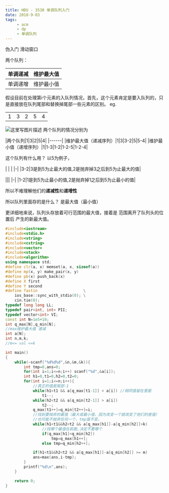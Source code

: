 ```yaml
---
title: HDU - 3530 单调队列入门
date: 2018-9-03
tags:
     - acm
     - dp
     - 单调队列
---
```



伪入门 滑动窗口
<!--more-->
两个队列：

|单调递减|维护最大值|
|-----|-----|
|单调递增|维护最小值|
假设目前在处理第i个元素的入队列情况，首先，这个元素肯定是要入队列的，只是直接放在队列尾部和替换掉尾部一些元素的区别。
eg.  

| | | | | |
|-|-|-|-|-|
|1|3|2|5|4|

![这里写图片描述](https://img-blog.csdn.net/20180902201851461?watermark/2/text/aHR0cHM6Ly9ibG9nLmNzZG4ubmV0L3d5eHh6c3k=/font/5a6L5L2T/fontsize/400/fill/I0JBQkFCMA==/dissolve/70)
两个队列的情况分别为

|两个队列|1|3|2|5|4|
|------|
|维护最大值（递减序列）|1|3|3-2|5|5-4|
|维护最小值（递增序列）|1|1-3|1-2|1-2-5|1-2-4|

这个队列有什么用？
以5为例子，

| | |
|-|
|3-2|3是到5为止最大的值,2是抛弃掉3之后到5为止最大的值|

|||
|-|
|1-2|1是到5为止最小的值,2是抛弃掉1之后到5为止最小的值|

所以不难理解他们的**递减性**和**递增性**

所以队列里面存的是什么？
是最大值（最小值）

更详细地来说，队列头存放着可行范围的最大值，接着是 范围离开了队列头的位置后 产生的新最大值。

```c++
#include<iostream>
#include<stdio.h>
#include<string>
#include<cstring>
#include<vector>
#include<stack>
#include<algorithm>
using namespace std;
#define clr(a, x) memset(a, x, sizeof(a))
#define mp(x, y) make_pair(x, y)
#define pb(x) push_back(x)
#define X first
#define Y second
#define fastin                    \
    ios_base::sync_with_stdio(0); \
    cin.tie(0);
typedef long long LL;
typedef pair<int, int> PII;
typedef vector<int> VI;
const int N=1e5+10;
int q_max[N],q_min[N];
//max维护最大值 递减
int a[N];
int n,m,k;
//m<= val <=k

int main()
{
    while(~scanf("%d%d%d",&n,&m,&k)){
        int tmp=0,ans=0;
        for(int i=1;i<=n;i++) scanf("%d",&a[i]);
        int h1=0,t1=0,h2=0,t2=0;
        for(int i=1;i<=n;i++){
            //真正的值是尾部-1
            while(h1<t1 && a[q_max[t1-1]] < a[i]) //相同值留在里面
                t1--;
            while(h2<t2 && a[q_min[t2-1]] > a[i])
                t2--;
            q_max[t1++]=q_min[t2++]=i;
            //找到要抛弃的最值（最大或最小值，因为改变一个就改变了他们的差值）
            //也可能不抛弃任何一个，tmp值不变。
            while(h1<t1&&h2<t2 && a[q_max[h1]]-a[q_min[h2]]>k)
                //找哪个最值在前面,决定不要哪个
                if(q_max[h1]<q_min[h2])
                    tmp=q_max[h1++];
                else tmp=q_min[h2++];

            if(h1<t1&&h2<t2 && a[q_max[h1]]-a[q_min[h2]] >= m)
            ans=max(ans,i-tmp);
        }
        printf("%d\n",ans);
    }

    return 0;
}


```